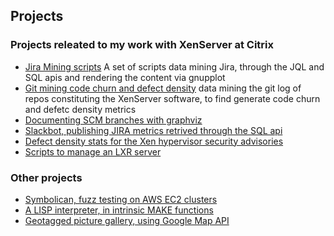 ## Projects

### Projects releated to my work with XenServer at Citrix
- [Jira Mining scripts](https://github.com/philippegabriel/jira) A set of scripts data mining Jira, through the JQL and SQL apis and rendering the content via gnupplot
- [Git mining code churn and defect density](https://github.com/philippegabriel/XSCodeChurn) data mining the git log of repos constituting the XenServer software, to find generate code churn and defetc density metrics
- [Documenting SCM branches with graphviz](https://github.com/philippegabriel/XFormerBranchGraph) 
- [Slackbot, publishing JIRA metrics retrived through the SQL api](https://github.com/philippegabriel/slackbot)
- [Defect density stats for the Xen hypervisor security advisories](https://github.com/philippegabriel/xsastats)
- [Scripts to manage an LXR server](https://github.com/philippegabriel/lxr_scripts)

### Other projects
- [Symbolican, fuzz testing on AWS EC2 clusters](https://github.com/philippegabriel/symbolican)
- [A LISP interpreter, in intrinsic MAKE functions](https://github.com/philippegabriel/make-lib)
- [Geotagged picture gallery, using Google Map API](https://github.com/philippegabriel/geotag)
